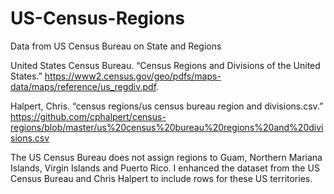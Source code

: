 # US-Census-Regions
Data from US Census Bureau on State and Regions

United States Census Bureau. “Census Regions and Divisions of the United States.”  https://www2.census.gov/geo/pdfs/maps-data/maps/reference/us_regdiv.pdf.

Halpert, Chris. “census regions/us census bureau region and divisions.csv.” https://github.com/cphalpert/census-regions/blob/master/us%20census%20bureau%20regions%20and%20divisions.csv

The US Census Bureau does not assign regions to Guam, Northern Mariana Islands, Virgin Islands and Puerto Rico. I enhanced the dataset from the US Census Bureau and Chris Halpert to include rows for these US territories. 
